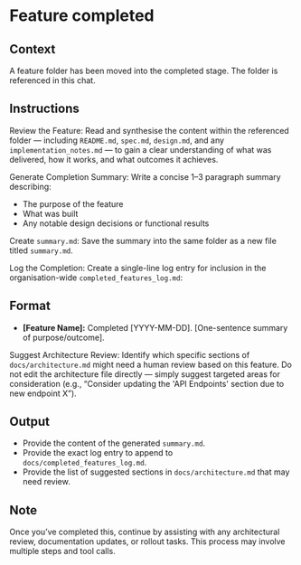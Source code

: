 # Feature completed

## Context

A feature folder has been moved into the completed stage. 
The folder is referenced in this chat.

## Instructions

Review the Feature: Read and synthesise the content within the referenced 
folder — including `README.md`, `spec.md`, `design.md`, and any 
`implementation_notes.md` — to gain a clear understanding of what was delivered,
how it works, and what outcomes it achieves.

Generate Completion Summary: Write a concise 1–3 paragraph summary describing:

- The purpose of the feature
- What was built
- Any notable design decisions or functional results

Create `summary.md`: Save the summary into the same folder as a new file titled 
`summary.md`.

Log the Completion: Create a single-line log entry for inclusion in the 
organisation-wide `completed_features_log.md`:

## Format

- **[Feature Name]:** Completed [YYYY-MM-DD]. 
[One-sentence summary of purpose/outcome].

Suggest Architecture Review: Identify which specific sections of 
`docs/architecture.md` might need a human review based on 
this feature. Do not edit the architecture file directly — 
simply suggest targeted areas for consideration 
(e.g., “Consider updating the 'API Endpoints' section due to new endpoint X”).

## Output

- Provide the content of the generated `summary.md`.
- Provide the exact log entry to append to `docs/completed_features_log.md`.
- Provide the list of suggested sections in `docs/architecture.md` that may 
  need review.

## Note

Once you’ve completed this, continue by assisting with any architectural 
review, documentation updates, or rollout tasks. This process may involve multiple steps and tool calls.